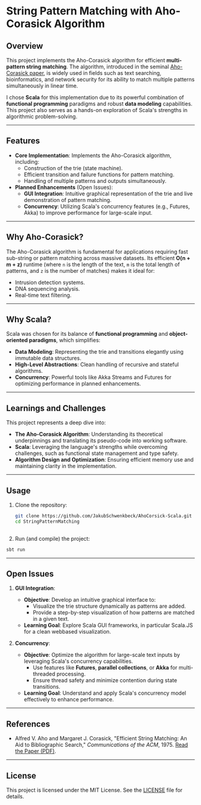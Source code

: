 # **String Pattern Matching with Aho-Corasick Algorithm**

## **Overview**
This project implements the Aho-Corasick algorithm for efficient **multi-pattern string matching**. The algorithm, introduced in the seminal [Aho-Corasick paper](https://cr.yp.to/bib/1975/aho.pdf), is widely used in fields such as text searching, bioinformatics, and network security for its ability to match multiple patterns simultaneously in linear time.

I chose **Scala** for this implementation due to its powerful combination of **functional programming** paradigms and robust **data modeling** capabilities. This project also serves as a hands-on exploration of Scala's strengths in algorithmic problem-solving.

---

## **Features**
- **Core Implementation**: Implements the Aho-Corasick algorithm, including:
  - Construction of the trie (state machine).
  - Efficient transition and failure functions for pattern matching.
  - Handling of multiple patterns and outputs simultaneously.
- **Planned Enhancements** (Open Issues):
  - **GUI Integration**: Intuitive graphical representation of the trie and live demonstration of pattern matching.
  - **Concurrency**: Utilizing Scala's concurrency features (e.g., Futures, Akka) to improve performance for large-scale input.

---

## **Why Aho-Corasick?**
The Aho-Corasick algorithm is fundamental for applications requiring fast sub-string or pattern matching across massive datasets. Its efficient **O(n + m + z)** runtime (where `n` is the length of the text, `m` is the total length of patterns, and `z` is the number of matches) makes it ideal for:
- Intrusion detection systems.
- DNA sequencing analysis.
- Real-time text filtering.

---

## **Why Scala?**
Scala was chosen for its balance of **functional programming** and **object-oriented paradigms**, which simplifies:
- **Data Modeling**: Representing the trie and transitions elegantly using immutable data structures.
- **High-Level Abstractions**: Clean handling of recursive and stateful algorithms.
- **Concurrency**: Powerful tools like Akka Streams and Futures for optimizing performance in planned enhancements.

---

## **Learnings and Challenges**
This project represents a deep dive into:
- **The Aho-Corasick Algorithm**: Understanding its theoretical underpinnings and translating its pseudo-code into working software.
- **Scala**: Leveraging the language's strengths while overcoming challenges, such as functional state management and type safety.
- **Algorithm Design and Optimization**: Ensuring efficient memory use and maintaining clarity in the implementation.

---

## **Usage**
1. Clone the repository:
   ```bash
   git clone https://github.com/JakubSchwenkbeck/AhoCorsick-Scala.git
   cd StringPatternMatching
  
2. Run (and compile) the project:
  ```bash
  sbt run 
  ```

---

## **Open Issues**
1. **GUI Integration**:
   - **Objective**: Develop an intuitive graphical interface to:
     - Visualize the trie structure dynamically as patterns are added.
     - Provide a step-by-step visualization of how patterns are matched in a given text.
   - **Learning Goal**: Explore Scala GUI frameworks, in particular Scala.JS for a clean webbased visualization.

2. **Concurrency**:
   - **Objective**: Optimize the algorithm for large-scale text inputs by leveraging Scala's concurrency capabilities.
     - Use features like **Futures**, **parallel collections**, or **Akka** for multi-threaded processing.
     - Ensure thread safety and minimize contention during state transitions.
   - **Learning Goal**: Understand and apply Scala's concurrency model effectively to enhance performance.

---

## **References**
- Alfred V. Aho and Margaret J. Corasick, "Efficient String Matching: An Aid to Bibliographic Search," _Communications of the ACM_, 1975. [Read the Paper (PDF)](https://cr.yp.to/bib/1975/aho.pdf).

---

## **License**
This project is licensed under the MIT License. See the [LICENSE](LICENSE) file for details.
